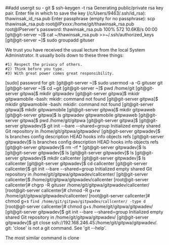 ##add usergit
su - git
$ ssh-keygen -t rsa
Generating public/private rsa key pair.
Enter file in which to save the key (/c/Users/9463/.ssh/id_rsa): thawinsak_id_rsa.pub
Enter passphrase (empty for no passphrase):
scp thawinsak_rsa.pub  root@IPxxxx:/home/git/thawinsak_rsa.pub
root@IPserver's password:
thawinsak_rsa.pub                             100%  572    10.6KB/s   00:00
[git@git-server ~]$ cat ~/thawinsak_rsa.pub  >>~/.ssh/authorized_keys
[git@git-server ~]$ sudo groupadd gituser

We trust you have received the usual lecture from the local System
Administrator. It usually boils down to these three things:

    #1) Respect the privacy of others.
    #2) Think before you type.
    #3) With great power comes great responsibility.

[sudo] password for git:
[git@git-server ~]$
sudo usermod -a -G gituser git
[git@git-server ~]$ cd ~git
[git@git-server ~]$ pwd
/home/git
[git@git-server gitpwa]$ mkdir gitpwadev
[git@git-server gitpwa]$ mkidr gitpwamobile
-bash: mkidr: command not found
[git@git-server gitpwa]$ mkidir gitpwamobile
-bash: mkidir: command not found
[git@git-server gitpwa]$ mkdir gitpwamobile
[git@git-server gitpwa]$ mkdir gitpwaweb
[git@git-server gitpwa]$ ls
gitpwadev  gitpwamobile  gitpwaweb
[git@git-server gitpwa]$ pwd
/home/git/gitpwa
[git@git-server gitpwa]$
[git@git-server gitpwadev]$ git init --bare --shared=group
Initialized empty shared Git repository in /home/git/gitpwa/gitpwadev/
[git@git-server gitpwadev]$ ls
branches  config  description  HEAD  hooks  info  objects  refs
[git@git-server gitpwadev]$ ls
branches  config  description  HEAD  hooks  info  objects  refs
[git@git-server gitpwadev]$ rm -rf *
[git@git-server gitpwadev]$ ls
[git@git-server gitpwadev]$ ls
[git@git-server gitpwadev]$ ls
[git@git-server gitpwadev]$ mkdir callcenter
[git@git-server gitpwadev]$ ls
callcenter
[git@git-server gitpwadev]$ cd callcenter
[git@git-server callcenter]$ git init --bare --shared=group
Initialized empty shared Git repository in /home/git/gitpwa/gitpwadev/callcenter/
[git@git-server callcenter]$
/home/git/gitpwa/gitpwadev/callcenter
[root@git-server callcenter]# chgrp -R gituser /home/git/gitpwa/gitpwadev/callcenter/
[root@git-server callcenter]# chmod -R g+rw /home/git/gitpwa/gitpwadev/callcenter/
[root@git-server callcenter]# chmod g+s `find /home/git/gitpwa/gitpwadev/callcenter/ -type d `
[root@git-server callcenter]#
 chmod g+s /home/git/gitpwa/gitpwadev/
 [git@git-server gitpwadev]$ git init --bare --shared=group
Initialized empty shared Git repository in /home/git/gitpwa/gitpwadev/
[git@git-server gitpwadev]$
 git close ssh://192.168.246.45:/home/git/gitpwa/gitpwadev/.
git: 'close' is not a git command. See 'git --help'.

The most similar command is
        clone







